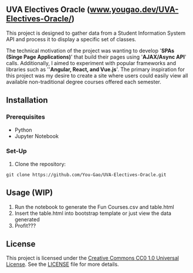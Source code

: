 ## UVA Electives Oracle (www.yougao.dev/UVA-Electives-Oracle/)
This project is designed to gather data from a Student Information System API and process it to display a specific set of classes.

The technical motivation of the project was wanting to develop '**SPAs (Singe Page Applications)**' that build their pages using '**AJAX/Async API**' calls. Additionally, I aimed to experiment with popular frameworks and libraries such as ''**Angular, React, and Vue.js**'. The primary inspiration for this project was my desire to create a site where users could easily view all available non-traditional degree courses offered each semester.

## Installation

### Prerequisites

- Python
- Jupyter Notebook

### Set-Up

1. Clone the repository:
```
git clone https://github.com/You-Gao/UVA-Electives-Oracle.git
```

## Usage (WIP)
1. Run the notebook to generate the Fun Courses.csv and table.html
2. Insert the table.html into bootstrap template or just view the data generated
3. Profit???

## License
This project is licensed under the [Creative Commons CC0 1.0 Universal License](https://creativecommons.org/publicdomain/zero/1.0/). See the [LICENSE](LICENSE) file for more details.

